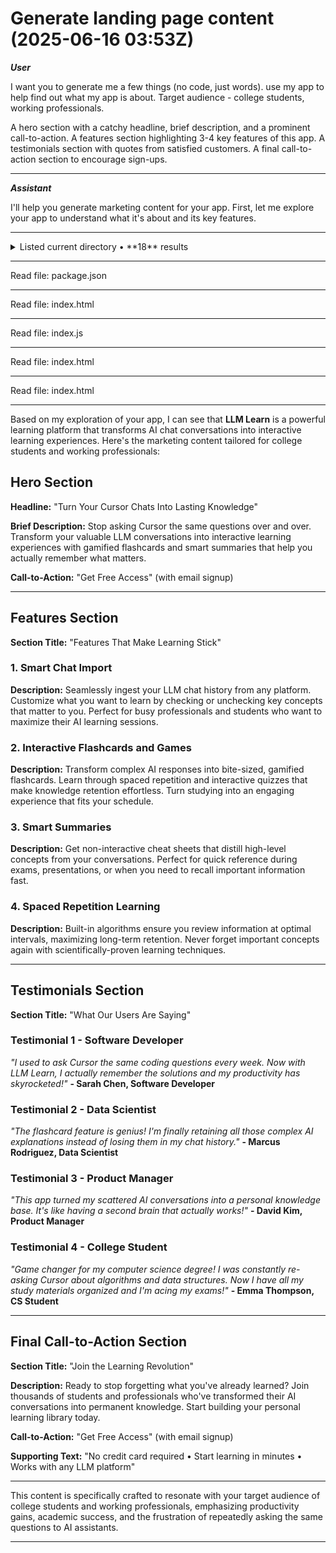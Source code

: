 <!-- Generated by SpecStory -->

# Generate landing page content (2025-06-16 03:53Z)

_**User**_

I want you to generate me a few things (no code, just words). use my app to help find out what my app is about. Target audience - college students, working professionals.

A hero section with a catchy headline, brief description, and a prominent call-to-action.
A features section highlighting 3-4 key features of this app.
A testimonials section with quotes from satisfied customers.
A final call-to-action section to encourage sign-ups.

---

_**Assistant**_

I'll help you generate marketing content for your app. First, let me explore your app to understand what it's about and its key features.

---

<details>
            <summary>Listed current directory • **18** results</summary>
        
| Name |
|-------|
| 📁 `.git` |
| 📄 `index.html` |
| 📄 `index.js` |
| 📄 `package-lock.json` |
| 📁 `api` |
| 📄 `ENV_SETUP.md` |
| 📄 `.gitignore` |
| 📁 `scripts` |
| 📄 `package.json` |
| 📁 `css` |
| 📄 `vercel.json` |
| 📄 `tailwind.config.js` |
| 📁 `node_modules` |
| 📄 `postcss.config.js` |
| 📄 `.vercelignore` |
| 📁 `.vercel` |
| 📁 `assets` |
| 📄 `.DS_Store` |

</details>

---

Read file: package.json

---

Read file: index.html

---

Read file: index.js

---

Read file: index.html

---

Read file: index.html

---

Based on my exploration of your app, I can see that **LLM Learn** is a powerful learning platform that transforms AI chat conversations into interactive learning experiences. Here's the marketing content tailored for college students and working professionals:

## Hero Section

**Headline:** "Turn Your Cursor Chats Into Lasting Knowledge"

**Brief Description:**
Stop asking Cursor the same questions over and over. Transform your valuable LLM conversations into interactive learning experiences with gamified flashcards and smart summaries that help you actually remember what matters.

**Call-to-Action:** "Get Free Access" (with email signup)

---

## Features Section

**Section Title:** "Features That Make Learning Stick"

### 1. Smart Chat Import

**Description:** Seamlessly ingest your LLM chat history from any platform. Customize what you want to learn by checking or unchecking key concepts that matter to you. Perfect for busy professionals and students who want to maximize their AI learning sessions.

### 2. Interactive Flashcards and Games

**Description:** Transform complex AI responses into bite-sized, gamified flashcards. Learn through spaced repetition and interactive quizzes that make knowledge retention effortless. Turn studying into an engaging experience that fits your schedule.

### 3. Smart Summaries

**Description:** Get non-interactive cheat sheets that distill high-level concepts from your conversations. Perfect for quick reference during exams, presentations, or when you need to recall important information fast.

### 4. Spaced Repetition Learning

**Description:** Built-in algorithms ensure you review information at optimal intervals, maximizing long-term retention. Never forget important concepts again with scientifically-proven learning techniques.

---

## Testimonials Section

**Section Title:** "What Our Users Are Saying"

### Testimonial 1 - Software Developer

_"I used to ask Cursor the same coding questions every week. Now with LLM Learn, I actually remember the solutions and my productivity has skyrocketed!"_
**- Sarah Chen, Software Developer**

### Testimonial 2 - Data Scientist

_"The flashcard feature is genius! I'm finally retaining all those complex AI explanations instead of losing them in my chat history."_
**- Marcus Rodriguez, Data Scientist**

### Testimonial 3 - Product Manager

_"This app turned my scattered AI conversations into a personal knowledge base. It's like having a second brain that actually works!"_
**- David Kim, Product Manager**

### Testimonial 4 - College Student

_"Game changer for my computer science degree! I was constantly re-asking Cursor about algorithms and data structures. Now I have all my study materials organized and I'm acing my exams!"_
**- Emma Thompson, CS Student**

---

## Final Call-to-Action Section

**Section Title:** "Join the Learning Revolution"

**Description:**
Ready to stop forgetting what you've already learned? Join thousands of students and professionals who've transformed their AI conversations into permanent knowledge. Start building your personal learning library today.

**Call-to-Action:** "Get Free Access" (with email signup)

**Supporting Text:**
"No credit card required • Start learning in minutes • Works with any LLM platform"

---

This content is specifically crafted to resonate with your target audience of college students and working professionals, emphasizing productivity gains, academic success, and the frustration of repeatedly asking the same questions to AI assistants.

---
